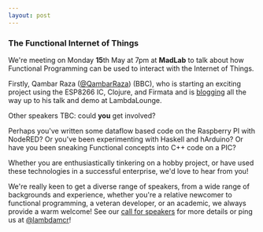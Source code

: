 ```yaml
---
layout: post
---
```

### The Functional Internet of Things

We're meeting on Monday **15**th May at 7pm at
<b>MadLab</b> to talk about how Functional Programming
can be used to interact with the Internet of Things.

Firstly, Qambar Raza ([@QambarRaza](http://twitter.com/QambarRaza)) (BBC), who is starting an
exciting project using the ESP8266 IC, Clojure, and Firmata and is
[blogging][qr-blog] all the way up to his talk and demo at LambdaLounge.

Other speakers TBC: could <b>you</b> get involved?

Perhaps you've written some dataflow based code on the Raspberry PI with NodeRED?
Or you've been experimenting with Haskell and hArduino?
Or have you been sneaking Functional concepts into C++ code on a PIC?

Whether you are enthusiastically tinkering on a hobby project, or have used
these technologies in a successful enterprise, we'd love to hear from you!

We're really keen to get a diverse range of speakers, from a wide range of
backgrounds and experience, whether you're a relative newcomer to functional
programming, a veteran developer, or an academic, we always provide a warm
welcome! See our [call for speakers](/cfs) for more details or ping us at
[@lambdamcr](https://twitter.com/lambdamcr)!

[qr-blog]: http://qambarraza.com/2017/04/01/functional-programming-with-iot-fiot-day-1/
